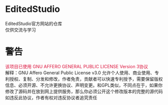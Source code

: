 # EditedStudio
EditedStudio官方网站的仓库<br>
仅供交流与学习
# 警告
<font color="#DC143C">该项目已使用 GNU AFFERO GENERAL PUBLIC LICENSE Version 3协议</font> <br>
解释：GNU Affero General Public License v3.0 允许个人使用、商业使用、专利授权、复制、分发和修改，作者免责，贡献者可以快速专利授予，需要保留版权信息、必须开源、不允许更换协议、声明变更。和GPL类似，不同点在于，如果你修改了源码并在放到网上提供服务，那么你必须公开这个修改版本的完整的源代码<br>
如违反此协议，作者有权对违反协议者追究责任
